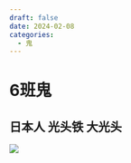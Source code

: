 ```yaml
---
draft: false
date: 2024-02-08 
categories:
  - 鬼
---
```

# 6班鬼

## 日本人 光头铁 大光头

![](https://pic.imgdb.cn/item/65c3b92b9f345e8d039092eb.png)